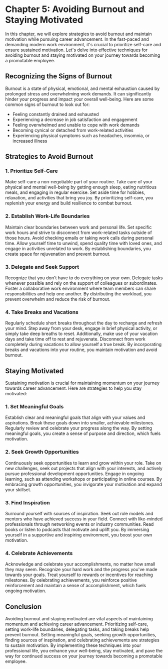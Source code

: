 Chapter 5: Avoiding Burnout and Staying Motivated
=================================================

In this chapter, we will explore strategies to avoid burnout and maintain motivation while pursuing career advancement. In the fast-paced and demanding modern work environment, it's crucial to prioritize self-care and ensure sustained motivation. Let's delve into effective techniques for avoiding burnout and staying motivated on your journey towards becoming a promotable employee.

**Recognizing the Signs of Burnout**
------------------------------------

Burnout is a state of physical, emotional, and mental exhaustion caused by prolonged stress and overwhelming work demands. It can significantly hinder your progress and impact your overall well-being. Here are some common signs of burnout to look out for:

* Feeling constantly drained and exhausted
* Experiencing a decrease in job satisfaction and engagement
* Feeling overwhelmed and unable to cope with work demands
* Becoming cynical or detached from work-related activities
* Experiencing physical symptoms such as headaches, insomnia, or increased illness

**Strategies to Avoid Burnout**
-------------------------------

### **1. Prioritize Self-Care**

Make self-care a non-negotiable part of your routine. Take care of your physical and mental well-being by getting enough sleep, eating nutritious meals, and engaging in regular exercise. Set aside time for hobbies, relaxation, and activities that bring you joy. By prioritizing self-care, you replenish your energy and build resilience to combat burnout.

### **2. Establish Work-Life Boundaries**

Maintain clear boundaries between work and personal life. Set specific work hours and strive to disconnect from work-related tasks outside of those hours. Avoid checking emails or taking work calls during personal time. Allow yourself time to unwind, spend quality time with loved ones, and engage in activities unrelated to work. By establishing boundaries, you create space for rejuvenation and prevent burnout.

### **3. Delegate and Seek Support**

Recognize that you don't have to do everything on your own. Delegate tasks whenever possible and rely on the support of colleagues or subordinates. Foster a collaborative work environment where team members can share responsibilities and help one another. By distributing the workload, you prevent overwhelm and reduce the risk of burnout.

### **4. Take Breaks and Vacations**

Regularly schedule short breaks throughout the day to recharge and refresh your mind. Step away from your desk, engage in brief physical activity, or simply take deep breaths to reset. Additionally, make use of your vacation days and take time off to rest and rejuvenate. Disconnect from work completely during vacations to allow yourself a true break. By incorporating breaks and vacations into your routine, you maintain motivation and avoid burnout.

**Staying Motivated**
---------------------

Sustaining motivation is crucial for maintaining momentum on your journey towards career advancement. Here are strategies to help you stay motivated:

### **1. Set Meaningful Goals**

Establish clear and meaningful goals that align with your values and aspirations. Break these goals down into smaller, achievable milestones. Regularly review and celebrate your progress along the way. By setting meaningful goals, you create a sense of purpose and direction, which fuels motivation.

### **2. Seek Growth Opportunities**

Continuously seek opportunities to learn and grow within your role. Take on new challenges, seek out projects that align with your interests, and actively pursue professional development opportunities. Engage in ongoing learning, such as attending workshops or participating in online courses. By embracing growth opportunities, you invigorate your motivation and expand your skillset.

### **3. Find Inspiration**

Surround yourself with sources of inspiration. Seek out role models and mentors who have achieved success in your field. Connect with like-minded professionals through networking events or industry communities. Read books or listen to podcasts that motivate and uplift you. By immersing yourself in a supportive and inspiring environment, you boost your own motivation.

### **4. Celebrate Achievements**

Acknowledge and celebrate your accomplishments, no matter how small they may seem. Recognize your hard work and the progress you've made towards your goals. Treat yourself to rewards or incentives for reaching milestones. By celebrating achievements, you reinforce positive reinforcement and maintain a sense of accomplishment, which fuels ongoing motivation.

**Conclusion**
--------------

Avoiding burnout and staying motivated are vital aspects of maintaining momentum and achieving career advancement. Prioritizing self-care, setting work-life boundaries, delegating tasks, and taking breaks help prevent burnout. Setting meaningful goals, seeking growth opportunities, finding sources of inspiration, and celebrating achievements are strategies to sustain motivation. By implementing these techniques into your professional life, you enhance your well-being, stay motivated, and pave the way for continued success on your journey towards becoming a promotable employee.
